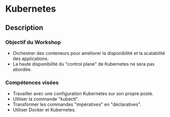 # Kubernetes
## Description

### Objectif du Workshop
- Orchestrer des conteneurs pour améliorer la disponibilité et la scalabilité des applications.
- La haute disponibilité du "control plane" de Kubernetes ne sera pas abordée.

### Compétences visées
- Travailler avec une configuration Kubernetes sur son propre poste.
- Utiliser la commande "kubectl".
- Transformer les commandes "impératives" en "déclaratives".
- Utiliser Docker et Kubernetes.
